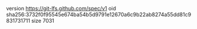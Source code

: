 version https://git-lfs.github.com/spec/v1
oid sha256:3732f0f95545e674ba54b5d9791e12670a6c9b22ab8274a55dd81c9831731711
size 7031
